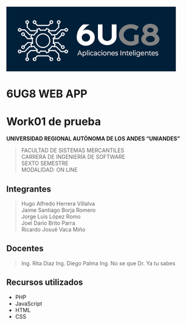 ![6UG8](assets/images/logo6UG8.jpg)
# 6UG8 WEB APP

# Work01 de prueba

**UNIVERSIDAD REGIONAL AUTÓNOMA DE LOS ANDES 
“UNIANDES”** <br>
>FACULTAD DE SISTEMAS MERCANTILES <br>
CARRERA DE INGENIERÍA DE SOFTWARE <br>
SEXTO SEMESTRE <br>
MODALIDAD: ON LINE

## Integrantes
>Hugo Alfredo Herrera Villalva <br>
Jaime Santiago Borja Romero <br>
Jorge Luis López Romo <br>
Joel Darío Brito Parra <br>
Ricardo Josué Vaca Miño <br>

## Docentes
>Ing. Rita Diaz
Ing. Diego Palma
Ing. No se que
Dr. Ya tu sabes

## Recursos utilizados

- PHP
- JavaScript
- HTML
- CSS

